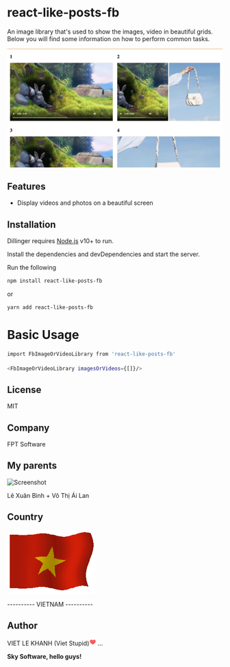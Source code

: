 # react-like-posts-fb

An image library that's used to show the images, video in beautiful grids.
Below you will find some information on how to perform common tasks.

![Screenshot](https://github.com/khanhviet/react-like-posts-fb/blob/master/react-like-posts-fb.gif?raw=true)

## Features

- Display videos and photos on a beautiful screen

## Installation

Dillinger requires [Node.js](https://nodejs.org/) v10+ to run.

Install the dependencies and devDependencies and start the server.

Run the following

```sh
npm install react-like-posts-fb
```

or

```sh
yarn add react-like-posts-fb
```

# Basic Usage

```sh
import FbImageOrVideoLibrary from 'react-like-posts-fb'

<FbImageOrVideoLibrary imagesOrVideos={[]}/>
```

## License

MIT

## Company

FPT Software

## My parents

![Screenshot](https://github.com/khanhviet/react-like-posts-fb/blob/master/myparents.gif?raw=true)
<div>Lê Xuân Bình + Võ Thị Ái Lan<div>

## Country
![Screenshot](https://github.com/khanhviet/react-like-posts-fb/blob/master/flag-vietnam.gif?raw=true)
<p>---------- VIETNAM ----------</p>

## Author

VIET LE KHANH (Viet Stupid)![Screenshot](https://github.com/khanhviet/react-like-posts-fb/blob/master/heart.png?raw=true) ...

**Sky Software, hello guys!**
